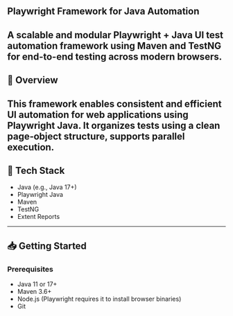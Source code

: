 ## Playwright Framework for Java Automation

A scalable and modular Playwright + Java UI test automation framework using Maven and TestNG for end-to-end testing across modern browsers.
---
## 🚀 Overview

This framework enables consistent and efficient UI automation for web applications using Playwright Java. It organizes tests using a clean page‑object structure, supports parallel execution.
---
## 🧱 Tech Stack

- Java (e.g., Java 17+)
- Playwright Java
- Maven
- TestNG
- Extent Reports
---
## 📥 Getting Started

### Prerequisites

- Java 11 or 17+
- Maven 3.6+
- Node.js (Playwright requires it to install browser binaries)
- Git
